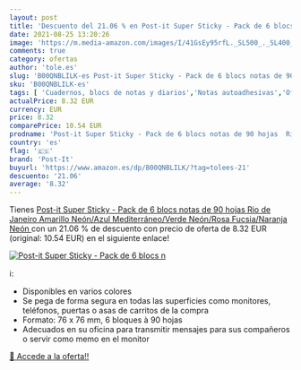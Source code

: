 ```yaml
---
layout: post
title: 'Descuento del 21.06 % en Post-it Super Sticky - Pack de 6 blocs n'
date: 2021-08-25 13:20:26
image: 'https://m.media-amazon.com/images/I/41GsEy95rfL._SL500_._SL400_.jpg'
comments: true
category: ofertas
author: 'tole.es'
slug: 'B00QNBLILK-es Post-it Super Sticky - Pack de 6 blocs notas de 90 hojas...'
sku: 'B00QNBLILK-es'
tags: [ 'Cuadernos, blocs de notas y diarios','Notas autoadhesivas','Oficina y papelería','Productos de papel para oficina','post-it', ]
actualPrice: 8.32 EUR
currency: EUR
price: 8.32
comparePrice: 10.54 EUR
prodname: 'Post-it Super Sticky - Pack de 6 blocs notas de 90 hojas  Rio de Janeiro  Amarillo Neón/Azul Mediterráneo/Verde Neón/Rosa Fucsia/Naranja Neón '
country: 'es'
flag: '🇪🇸'
brand: 'Post-It'
buyurl: 'https://www.amazon.es/dp/B00QNBLILK/?tag=tolees-21'
descuento: '21.06'
average: '8.32'
---
```


Tienes [Post-it Super Sticky - Pack de 6 blocs notas de 90 hojas  Rio de Janeiro  Amarillo Neón/Azul Mediterráneo/Verde Neón/Rosa Fucsia/Naranja Neón ](https://www.amazon.es/dp/B00QNBLILK/?tag=tolees-21) con un 21.06 % de descuento con precio de oferta de 8.32 EUR (original: 10.54 EUR) en el siguiente enlace!

[![Post-it Super Sticky - Pack de 6 blocs n](https://m.media-amazon.com/images/I/41GsEy95rfL._SL500_._SL400_.jpg)](https://www.amazon.es/dp/B00QNBLILK/?tag=tolees-21)

ℹ️:

- Disponibles en varios colores
- Se pega de forma segura en todas las superficies como monitores, teléfonos, puertas o asas de carritos de la compra
- Formato: 76 x 76 mm, 6 bloques à 90 hojas
- Adecuados en su oficina para transmitir mensajes para sus compañeros o servir como memo en el monitor

[🛒 Accede a la oferta!!](https://www.amazon.es/dp/B00QNBLILK/?tag=tolees-21)
